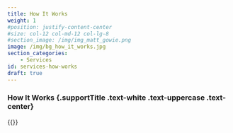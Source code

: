 ```yaml
---
title: How It Works
weight: 1
#position: justify-content-center
#size: col-12 col-md-12 col-lg-8
#section_image: /img/img_matt_gowie.png
image: /img/bg_how_it_works.jpg
section_categories:
    - Services
id: services-how-works
draft: true
---
```


### How It Works {.supportTitle .text-white .text-uppercase .text-center}

{{<process>}}